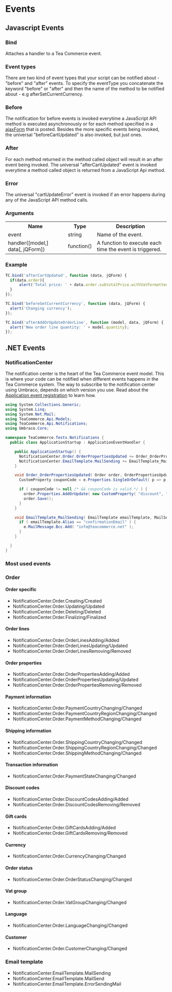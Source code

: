 # Events

## Javascript Events

### Bind

Attaches a handler to a Tea Commerce event.

### Event types

There are two kind of event types that your script can be notified about - "before" and "after" events. To specify the eventType you concatenate the keyword "before" or "after" and then the name of the method to be notified about - e.g afterSetCurrentCurrency.

### Before

The notification for before events is invoked everytime a JavaScript API method is executed asynchronously or for each method specified in a [ajaxForm](#section-ajax-post) that is posted. Besides the more specific events being invoked, the universal "beforeCartUpdated" is also invoked, but just ones.

### After

For each method returned in the method called object will result in an after event being invoked. The universal "afterCartUpdated" event is invoked everytime a method called object is returned from a JavaScript Api method.

### Error

The universal "cartUpdateError" event is invoked if an error happens during any of the JavaScript API method calls.

### Arguments

<table>
	<tr>
		<th>Name</th>
		<th>Type</th>
		<th>Description</th>
	</tr>
	<tr>
		<td>event</td>
		<td>string</td>
		<td>Name of the event.</td>
	</tr>
	<tr>
		<td>handler([model,] data[, jQForm])</td>
		<td>function()</td>
		<td>A function to execute each time the event is triggered.</td>
	</tr>
</table>

### Example

````javascript
TC.bind('afterCartUpdated', function (data, jQForm) {
  if(data.order){
      alert('Total price: ' + data.order.subtotalPrice.withVatFormatted);
  }
});

TC.bind('beforeSetCurrentCurrency', function (data, jQForm) {
  alert('Changing currency');
});

TC.bind('afterAddOrUpdateOrderLine', function (model, data, jQForm) {
  alert('New order line quantity: ' + model.quantity);
});
````

## .NET Events

### NotificationCenter

The notification center is the heart of the Tea Commerce event model. This is where your code can be notified when different events happens in the Tea Commerce system. The way to subscribe to the notification center using Umbraco, depends on which version you use. Read about the [Application event registration](http://our.umbraco.com/documentation/Reference/Events/application-startup) to learn how.

````csharp
using System.Collections.Generic;
using System.Linq;
using System.Net.Mail;
using TeaCommerce.Api.Models;
using TeaCommerce.Api.Notifications;
using Umbraco.Core;

namespace TeaCommerce.Tests.Notifications {
  public class ApplicationStartup : ApplicationEventHandler {

    public ApplicationStartup() {
      NotificationCenter.Order.OrderPropertiesUpdated += Order_OrderPropertiesUpdated;
      NotificationCenter.EmailTemplate.MailSending += EmailTemplate_MailSending;
    }

    void Order_OrderPropertiesUpdated( Order order, OrderPropertiesUpdatedEventArgs e ) {
      CustomProperty couponCode = e.Properties.SingleOrDefault( p => p.Alias == "couponCode" );

      if ( couponCode != null /* && couponCode is valid */ ) {
        order.Properties.AddOrUpdate( new CustomProperty( "discount", "0.1" ) { ServerSideOnly = true } );
        order.Save();
      }
    }

    void EmailTemplate_MailSending( EmailTemplate emailTemplate, MailSendingEventArgs e ) {
      if ( emailTemplate.Alias == "confirmationEmail" ) {
        e.MailMessage.Bcc.Add( "info@teacommerce.net" );
      }
    }

  }
}
````

### Most used events

### Order

#### Order specific

* NotificationCenter.Order.Creating/Created
* NotificationCenter.Order.Updating/Updated
* NotificationCenter.Order.Deleting/Deleted
* NotificationCenter.Order.Finalizing/Finalized

#### Order lines

* NotificationCenter.Order.OrderLinesAdding/Added
* NotificationCenter.Order.OrderLinesUpdating/Updated
* NotificationCenter.Order.OrderLinesRemoving/Removed

#### Order properties

* NotificationCenter.Order.OrderPropertiesAdding/Added
* NotificationCenter.Order.OrderPropertiesUpdating/Updated
* NotificationCenter.Order.OrderPropertiesRemoving/Removed

#### Payment information

* NotificationCenter.Order.PaymentCountryChanging/Changed
* NotificationCenter.Order.PaymentCountryRegionChanging/Changed
* NotificationCenter.Order.PaymentMethodChanging/Changed

#### Shipping information

* NotificationCenter.Order.ShippingCountryChanging/Changed
* NotificationCenter.Order.ShippingCountryRegionChanging/Changed
* NotificationCenter.Order.ShippingMethodChanging/Changed

#### Transaction information

* NotificationCenter.Order.PaymentStateChanging/Changed

#### Discount codes

* NotificationCenter.Order.DiscountCodesAdding/Added
* NotificationCenter.Order.DiscountCodesRemoving/Removed

#### Gift cards

* NotificationCenter.Order.GiftCardsAdding/Added
* NotificationCenter.Order.GiftCardsRemoving/Removed

#### Currency

* NotificationCenter.Order.CurrencyChanging/Changed

#### Order status

* NotificationCenter.Order.OrderStatusChanging/Changed

#### Vat group

* NotificationCenter.Order.VatGroupChanging/Changed

#### Language

* NotificationCenter.Order.LanguageChanging/Changed

#### Customer

* NotificationCenter.Order.CustomerChanging/Changed

### Email template

* NotificationCenter.EmailTemplate.MailSending
* NotificationCenter.EmailTemplate.MailSend
* NotificationCenter.EmailTemplate.ErrorSendingMail
